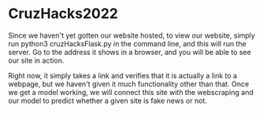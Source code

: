 # CruzHacks2022
Since we haven't yet gotten our website hosted, to view our website, simply run python3 cruzHacksFlask.py in the command line, and this will run the server. Go to the address it shows in a browser, and you will be able to see our site in action.

Right now, it simply takes a link and verifies that it is actually a link to a webpage, but we haven't given it much functionality other than that. Once we get a model working, we will connect this site with the webscraping and our model to predict whether a given site is fake news or not.
